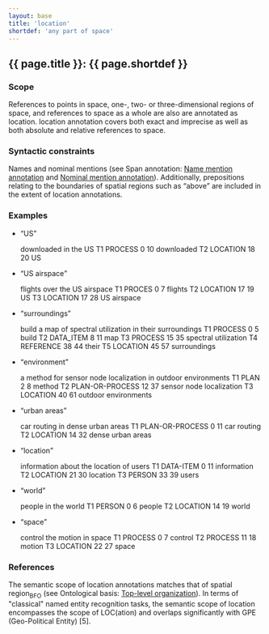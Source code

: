 ```yaml
---
layout: base
title: 'location'
shortdef: 'any part of space'
---
```


## <a class="span" nolink>{{ page.title }}</a>: {{ page.shortdef }}


### Scope

References to points in space, one-, two- or three-dimensional regions
of space, and references to space as a whole are also are annotated as
<a class="span" nolink>location</a>. <a class="span"
nolink>location</a> annotation covers both exact and imprecise as well
as both absolute and relative references to space.


### Syntactic constraints

Names and nominal mentions (see Span annotation: [Name mention annotation](../span-annotation.html#name-mention-annotation) and [Nominal mention annotation](../span-annotation.html#nominal-mention-annotation)). Additionally,
prepositions relating to the boundaries of spatial regions such as
<q>above</q> are included in the extent of <a class="span"
nolink>location</a> annotations.


### Examples

* <q>US</q>

  <div class="ann-annotation">
  downloaded in the US
  T1 PROCESS 0 10 downloaded
  T2 LOCATION 18 20 US 
  </div>

* <q>US airspace</q>

  <div class="ann-annotation">
  flights over the US airspace
  T1 PROCES 0 7 flights
  T2 LOCATION 17 19 US
  T3 LOCATION 17 28  US airspace
  </div>

* <q>surroundings</q>

  <div class="ann-annotation">
  build a map of spectral utilization in their surroundings
  T1 PROCESS 0 5 build
  T2 DATA_ITEM 8 11 map
  T3 PROCESS 15 35 spectral utilization
  T4 REFERENCE 38 44 their
  T5 LOCATION 45 57 surroundings
  </div>

* <q>environment</q>

  <div class="ann-annotation">
  a method for sensor node localization in outdoor environments
  T1 PLAN 2 8 method
  T2 PLAN-OR-PROCESS 12 37 sensor node localization
  T3 LOCATION 40 61 outdoor environments
  </div>

* <q>urban areas</q>

  <div class="ann-annotation">
  car routing in dense urban areas
  T1 PLAN-OR-PROCESS 0 11 car routing
  T2 LOCATION 14 32 dense urban areas
  </div>

* <q>location</q>

  <div class="ann-annotation">
  information about the location of users
  T1 DATA-ITEM 0 11 information
  T2 LOCATION 21 30 location
  T3 PERSON 33 39 users 
  </div>

* <q>world</q>

  <div class="ann-annotation">
  people in the world
  T1 PERSON 0 6 people
  T2 LOCATION 14 19 world 
  </div>

* <q>space</q>

  <div class="ann-annotation">
  control the motion in space
  T1 PROCESS 0 7 control
  T2 PROCESS 11 18 motion
  T3 LOCATION 22 27 space 
  </div>


### References

The semantic scope of <a class="span" nolink>location</a> annotations
matches that of <a class="onto">spatial region<sub>BFO</sub></a> (see
Ontological basis: [Top-level organization](../ontological-basis.html#top-level-organization)). In terms of "classical" named entity recognition tasks,
the semantic scope of <a class="span" nolink>location</a> encompasses
the scope of LOC(ation) and overlaps significantly with GPE
(Geo-Political Entity) [5].
